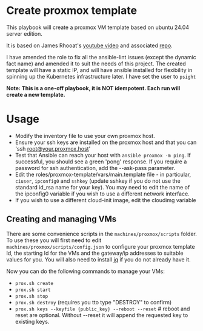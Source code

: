 # Create proxmox template 

This playbook will create a proxmox VM template based on ubuntu 24.04 server edition.

It is based on James Rhooat's [youtube video](https://www.youtube.com/watch?v=lO714Bk0tV4) and associated [repo](https://github.com/Rhoat/ansibleRole-proxmox-templates).

I have amended the role to fix all the ansible-lint issues (except the dynamic fact name) and amended it to suit the needs of this project. The created template will have a static IP, and will have ansible installed for flexibility in spinning up the Kubernetes infrastructure later. I have set the user to `psight`

**Note: This is a one-off playbook, it is NOT idempotent. Each run will create a new template.**

# Usage
 - Modify the inventory file to use your own proxmox host.
 - Ensure your ssh keys are installed on the proxmox host and that you can 'ssh root@your.proxmox.host'
 - Test that Ansible can reach your host with `ansible proxmox -m ping`. If successful, you should see a green 'pong' response. If you require a password for ssh authentication, add the --ask-pass parameter.
 - Edit the roles/proxmox-template/vars/main.template file - in particular, `ciuser`, `ipconfig0` and `sshkey` (update sshkey if you do not use the standard id_rsa name for your key). You may need to edit the name of the ipconfig0 variable if you wish to use a different network interface. 
 - If you wish to use a different cloud-init image, edit the cloudimg variable

 ## Creating and managing VMs

 There are some convenience scripts in the `machines/proxmox/scripts` folder. To use these you will first need to edit `machines/proxmox/scripts/config.json` to configure your proxmox template Id, the starting Id for the VMs and the gateway/ip addresses to suitable values for you. You will also need to install [jq](https://jqlang.github.io/jq/download/) if you do not already have it.

 Now you can do the following commands to manage your VMs:
  - `prox.sh create`
  - `prox.sh start`
  - `prox.sh stop`
  - `prox.sh destroy` (requires you tto type "DESTROY" to confirm)
  - `prox.sh keys --keyfile {public_key} --reboot --reset` # reboot and reset are optional. Without --reset it will append the requested key to existing keys.
